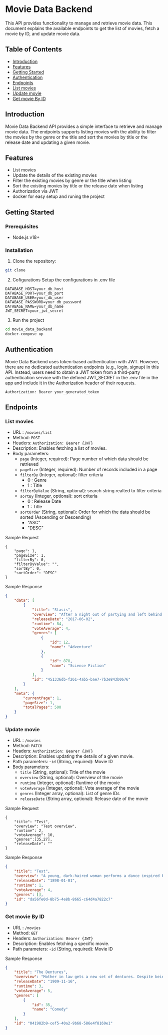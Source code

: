 # Movie Data Backend
 
This API provides functionality to manage and retrieve movie data. This document explains the available endpoints to get the list of movies, fetch a movie by ID, and update movie data.
 
## Table of Contents
- [Introduction](#introduction)
- [Features](#features)
- [Getting Started](#getting-started)
- [Authentication](#authentication)
- [Endpoints](#endpoints)
 - [List movies](#list-movies)
 - [Update movie](#update-movie)
 - [Get movie By ID](#get-movie-by-id)
 
## Introduction
 
Movie Data Backend API provides a simple interface to retrieve and manage movie data. The endpoints supports listing movies with the ability to filter the movies by the genre or the title and sort the movies by title or the release date and updating a given movie.
 
## Features
 
- List movies
- Update the details of the existing movies
- Filter the existing movies by genre or the title when listing
- Sort the existing movies by title or the release date when listing
- Authorization via JWT
- docker for easy setup and runing the project
 
## Getting Started
 
### Prerequisites
 
- Node.js v18+
 
### Installation
 
1. Clone the repository:
  ```bash
  git clone
 ```
2. Cofigurations
Setup the configurations in .env file
```env
DATABASE_HOST=your_db_host
DATABASE_PORT=your_db_port
DATABASE_USER=your_db_user
DATABASE_PASSWORD=your_db_password
DATABASE_NAME=your_db_name
JWT_SECRET=your_jwt_secret
```
3. Run the project
```bash
cd movie_data_backend
docker-compose up
```
## Authentication
Movie Data Backend uses token-based authentication with JWT. However, there are no dedicated authentication endpoints (e.g., login, signup) in this API. Instead, users need to obtain a JWT token from a third-party authentication service with the defined JWT_SECRET in the .env file in the app and include it in the Authorization header of their requests.

```http
Authorization: Bearer your_generated_token
```
## Endpoints
### List movies
- URL :  `/movies/list`
- Method: `POST`
- Headers: `Authorization: Bearer {JWT}`
- Description: Enables fetching a list of movies.
- Body parameters:
    - `page` (Integer, required): Page number of which data should be retrieved
    - `pageSize` (Integer, required): Number of records included in a page
    - `filterBy` (Integer, optional): filter criteria
        - 0 :  Genre
        - 1 :  Title
    - `filterByValue` (String, optional): search string realted to filter criteria
    - `sortBy` (Integer, optional): sort criteria
        - 0 :  Release Date
        - 1 :  Title
    - `sortOrder` (String, optional): Order for which the data should be sorted (Ascending or Descending)
        - "ASC"
        - "DESC"

Sample Request
```http
{
    "page": 1,
    "pageSize": 1,
    "filterBy": 0,
    "filterByValue": "",
    "sortBy": 0,
    "sortOrder": "DESC"
}
 ```
Sample Response
```json
{
    "data": [
        {
            "title": "Stasis",
            "overview": "After a night out of partying and left behind by her friends, Ava wakes up and sneaks back home only to find that she's already safe in bed. But that's not Ava - it's someone who looks just like her. A time-traveling fugitive has stolen Ava's body, her identity, and her life. What's more -- she's not alone. There are others, hiding in the past, secretly living among us, plotting to alter the future. Without her body, Ava is a virtual ghost, silent and invisible to the world. And, so far as she knows, she's the only one who can stop them and put the timeline back on course.",
            "releaseDate": "2017-06-02",
            "runtime": 84,
            "voteAverage": 4,
            "genres": [
                {
                    "id": 12,
                    "name": "Adventure"
                },
                {
                    "id": 878,
                    "name": "Science Fiction"
                }
            ],
            "id": "451336db-f261-4ab5-bae7-7b3e843b0676"
        }
    ],
    "meta": {
        "currentPage": 1,
        "pageSize": 1,
        "totalPages": 500
    }
}
 ```
### Update movie
- URL :  `/movies`
- Method: `PATCH`
- Headers: `Authorization: Bearer {JWT}`
- Description: Enables updating the details of a given movie.
- Path parameters:
    -`id` (String, required): Movie ID
- Body parameters:
    - `title` (String, optional): Title of the movie
    - `overview` (String, optional): Overview of the movie
    - `runtime` (Integer, optional): Runtime of the movie
    - `voteAverage` (Integer, optional): Vote average of the movie
    - `genres` (Integer array, optional): List of genre IDs
    - `releaseDate` (String array, optional): Release date of the movie

Sample Request
```http
{
    "title": "Test",
    "overview": "Test overview",
    "runtime": 2,
    "voteAverage": 10,
    "genres":[35,27],
    "releaseDate": ""
}
 ```
Sample Response
```json
{
    "title": "Test",
    "overview": "A young, dark-haired woman performs a dance inspired by George du Maurier's character Trilby, in an early modern dance style reminiscent of Isadora Duncan. She dances barefoot without stockings and is dressed in a long, flowing gown bound across the bosom in Grecian style, with inside fringe and a draped cape hooked to her wrist. She also wears what appears to be a garland headpiece. Holding her gown with one hand throughout, the dancer performs a series of kicks and turns with leg kicks front and back, rocking, and round de jambe.",
    "releaseDate": "1898-01-01",
    "runtime": 1,
    "voteAverage": 4,
    "genres": [],
    "id": "da56fe0d-8b75-4e8b-8665-c64d4a7822c7"
}
```
### Get movie By ID
- URL :  `/movies`
- Method: `GET`
- Headers: `Authorization: Bearer {JWT}`
- Description: Enables fetching a specific movie.
- Path parameters:
    -`id` (String, required): Movie ID
 
Sample Response
```json
{
    "title": "The Dentures",
    "overview": "Mother in law gets a new set of dentures. Despite being initially happy, the family soon discovers the teeth have a life of their own and jump from their owner's mouth and bite everyone who comes near--from ladies to gentlemen to policemen.",
    "releaseDate": "1909-11-16",
    "runtime": 3,
    "voteAverage": 5,
    "genres": [
        {
            "id": 35,
            "name": "Comedy"
        }
    ],
    "id": "041982b9-cef5-40a2-9b68-586e4f8169e1"
}
```